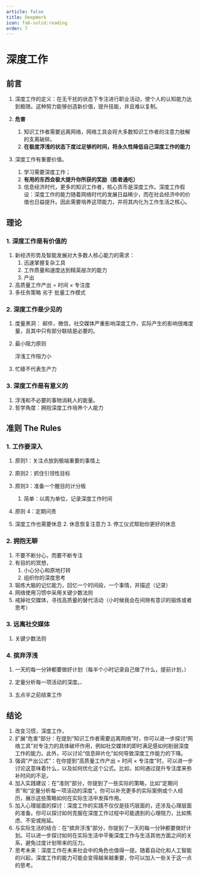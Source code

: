 ```yaml
---
article: false
title: DeepWork
icon: fa6-solid:reading
order: 7
---
```


# 深度工作

## 前言

1. 深度工作的定义：在无干扰的状态下专注进行职业活动，使个人的认知能力达到极限。这种努力能够创造新价值，提升技能，并且难以复制。
2. **危害**

   1. 知识工作者需要远离网络，网络工具会将大多数知识工作者的注意力肢解的支离破碎。
   2. **在极度浮浅的状态下度过足够的时间，将永久性降低自己深度工作的能力**

3. 深度工作有重要价值。
   1. 学习需要深度工作；
   2. **有用的东西会极大提升你所获的奖励（胜者通吃）**
   3. 信息经济时代，更多的知识工作者，核心货币是深度工作。深度工作假设：深度工作的能力随着网络时代的发展日益稀少，而在社会经济中的价值也日益提升。因此需要培养这项能力，并将其内化为工作生活之核心。


## 理论

### 1. 深度工作是有价值的

1. 新经济形势及智能发展对大多数人核心能力的需求：
   1. 迅速掌握复杂工具
   2. 工作质量和速度达到精英层次的能力
   3. 产出
2. 高质量工作产出 = 时间 $\times$ 专注度
3. 多任务策略 劣于 批量工作模式

### 2. 深度工作是少见的

1. 度量黑洞：
   邮件，微信，社交媒体严重影响深度工作，实际产生的影响很难度量，且其中只有部分联结是必要的。

2. 最小阻力原则

   浮浅工作阻力小

3. 忙碌不代表生产力


### 3. 深度工作是有意义的

1. 浮浅和不必要的事物消耗人的能量。
2. 哲学角度：拥抱深度工作培养个人能力




## 准则 The Rules


### 1. 工作要深入

1. 原则1：关注点放到极端重要的事情上
2. 原则2：抓住引领性目标
3. 原则3：准备一个醒目的计分板
   1. 简单：以周为单位，记录深度工作时间
4. 原则 4：定期问责

5. 深度工作也需要休息
   2. 休息恢复注意力
   3. 停工仪式帮助你更好的休息


### 2. 拥抱无聊

1. 不要不断分心，而要不断专注
2. 有目的的冥想，
   1. 小心分心和原地打转
   2. 组织你的深度思考
3. 锻炼大脑的记忆能力，回忆一个时间段，一个事情，并描述（记录）
4. 网络使用习惯中采用关键少数法则
5. 戒掉社交媒体，寻找高质量的替代活动（小时候我会在间隙有意识的锻炼或者思考）

### 3. 远离社交媒体

1. 关键少数法则


### 4. 摈弃浮浅

1. 一天的每一分钟都要做好计划（每半个小时记录自己做了什么，提前计划，）
2. 定量分析每一项活动的深度。、

3. 五点半之前结束工作

## 结论

1. 改变习惯，深度工作，
2. 扩展“危害”部分：在提到“知识工作者需要远离网络”时，你可以进一步探讨“网络工具”对专注力的具体破坏作用，例如社交媒体的即时满足感如何削弱深度工作的能力。此外，可以讨论“信息碎片化”如何导致深度工作能力的下降。
3. 强调“产出公式”：在你提到“高质量工作产出 = 时间 × 专注度”时，可以进一步讨论这意味着什么，以及如何优化这个公式。比如，如何通过提升专注度来弥补时间的不足。
4. 加入实践建议：在“准则”部分，你提到了一些实际的策略，比如“定期问责”和“定量分析每一项活动的深度”。你可以补充更多的实际案例或个人经历，展示这些策略如何在实际生活中发挥作用。
5. 加入心理层面的探讨：深度工作的实践不仅仅是技巧层面的，还涉及心理层面的准备。你可以探讨如何克服在深度工作过程中可能遇到的心理阻力，比如焦虑、不安或拖延。
6. 与实际生活的结合：在“摈弃浮浅”部分，你提到了一天的每一分钟都要做好计划。可以进一步探讨如何在实际生活中平衡深度工作与生活其他方面之间的关系，避免过度计划带来的压力。
7. 思考未来：深度工作在未来社会中的角色也值得一提。随着自动化和人工智能的兴起，深度工作的能力可能会变得越来越重要，你可以加入一些关于这一点的思考。